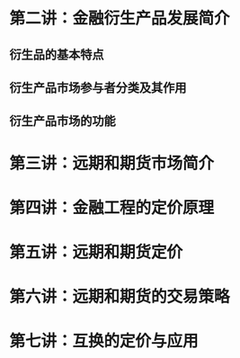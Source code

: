 # 第二讲：金融衍生产品发展简介
## 衍生品的基本特点
## 衍生产品市场参与者分类及其作用
## 衍生产品市场的功能
# 第三讲：远期和期货市场简介
# 第四讲：金融工程的定价原理
# 第五讲：远期和期货定价
# 第六讲：远期和期货的交易策略
# 第七讲：互换的定价与应用
